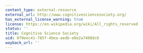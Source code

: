 ```yaml
---
content_type: external-resource
external_url: http://www.cognitivesciencesociety.org/
has_external_license_warning: true
license: https://en.wikipedia.org/wiki/All_rights_reserved
status: ''
title: Cognitive Science Society
uid: 8f0eec41-785f-4bea-aedb-e0e2a7408dc6
wayback_url: ''
---
```

